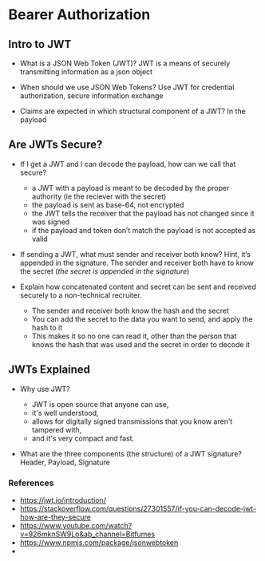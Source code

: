 # Bearer Authorization

## Intro to JWT
* What is a JSON Web Token (JWT)?
JWT is a means of securely transmitting information as a json object

* When should we use JSON Web Tokens?
Use JWT for credential authorization, secure information exchange

* Claims are expected in which structural component of a JWT?
In the payload

## Are JWTs Secure?
* If I get a JWT and I can decode the payload, how can we call that secure?
  * a JWT with a payload is meant to be decoded by the proper authority (ie the reciever with the secret)
  * the payload is sent as base-64, not encrypted
  * the JWT tells the receiver that the payload has not changed since it was signed
  * if the payload and token don’t match the payload is not accepted as valid

* If sending a JWT, what must sender and receiver both know? Hint, it’s appended in the signature.
The sender and receiver both have to know the secret (*the secret is appended in the signature*)

* Explain how concatenated content and secret can be sent and received securely to a non-technical recruiter.
  * The sender and receiver both know the hash and the secret
  * You can add the secret to the data you want to send, and apply the hash to it
  * This makes it so no one can read it, other than the person that knows the hash that was used and the secret in order to decode it

## JWTs Explained
* Why use JWT?
  * JWT is open source that anyone can use, 
  * it's well understood, 
  * allows for digitally signed transmissions that you know aren't tampered with,
  * and it's very compact and fast.

* What are the three components (the structure) of a JWT signature?
Header, Payload, Signature

### References
* <https://jwt.io/introduction/>
* <https://stackoverflow.com/questions/27301557/if-you-can-decode-jwt-how-are-they-secure>
* <https://www.youtube.com/watch?v=926mknSW9Lo&ab_channel=Bitfumes>
* <https://www.npmjs.com/package/jsonwebtoken>
* 
